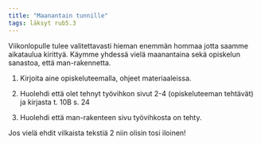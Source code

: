 ```yaml
---
title: "Maanantain tunnille"
tags: läksyt rub5.3
---
```


Viikonlopulle tulee valitettavasti hieman enemmän hommaa jotta saamme aikataulua kirittyä. Käymme yhdessä vielä maanantaina sekä opiskelun sanastoa, että man-rakennetta.

1. Kirjoita aine opiskeluteemalla, ohjeet materiaaleissa.

2. Huolehdi että olet tehnyt työvihkon sivut 2-4 (opiskeluteeman tehtävät) ja kirjasta t. 10B s. 24

3. Huolehdi että man-rakenteen sivu työvihkosta on tehty.

Jos vielä ehdit vilkaista tekstiä 2 niin olisin tosi iloinen!
